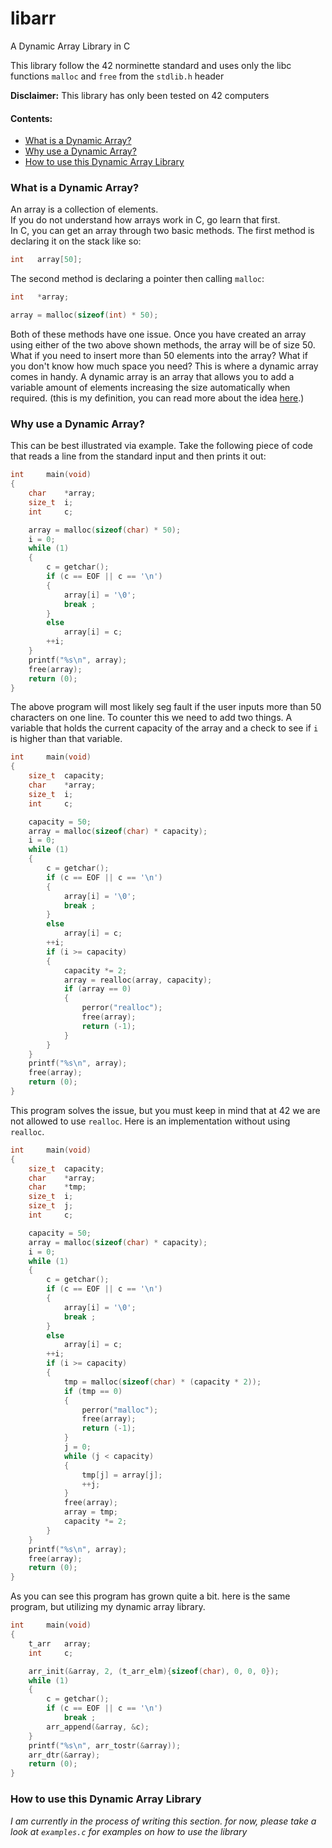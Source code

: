 # libarr
A Dynamic Array Library in C

This library follow the 42 norminette standard and uses only the libc functions `malloc` and `free` from the `stdlib.h` header

**Disclaimer:** This library has only been tested on 42 computers

#### Contents:
* [What is a Dynamic Array?](#what-is-a-dynamic-array)
* [Why use a Dynamic Array?](#why-use-a-dynamic-array)
* [How to use this Dynamic Array Library](#how-to-use-this-dynamic-array-library)

### What is a Dynamic Array?
An array is a collection of elements.  
If you do not understand how arrays work in C, go learn that first.  
In C, you can get an array through two basic methods. The first method is declaring it on the stack like so:
``` C
int   array[50];
```
The second method is declaring a pointer then calling `malloc`:
``` C
int   *array;

array = malloc(sizeof(int) * 50);
```
Both of these methods have one issue. Once you have created an array using either of the two above shown methods, the array will be of size 50. What if you need to insert more than 50 elements into the array? What if you don't know how much space you need? This is where a dynamic array comes in handy. A dynamic array is an array that allows you to add a variable amount of elements increasing the size automatically when required. (this is my definition, you can read more about the idea [here](https://en.wikipedia.org/wiki/Dynamic_array).)

### Why use a Dynamic Array?
This can be best illustrated via example. Take the following piece of code that reads a line from the standard input and then prints it out:
``` C
int		main(void)
{
	char	*array;
	size_t	i;
	int		c;

	array = malloc(sizeof(char) * 50);
	i = 0;
	while (1)
	{
		c = getchar();
		if (c == EOF || c == '\n')
		{
			array[i] = '\0';
			break ;
		}
		else
			array[i] = c;
		++i;
	}
	printf("%s\n", array);
	free(array);
	return (0);
}
```
The above program will most likely seg fault if the user inputs more than 50 characters on one line. To counter this we need to add two things. A variable that holds the current capacity of the array and a check to see if `i` is higher than that variable.
``` C
int		main(void)
{
	size_t	capacity;
	char	*array;
	size_t	i;
	int		c;

	capacity = 50;
	array = malloc(sizeof(char) * capacity);
	i = 0;
	while (1)
	{
		c = getchar();
		if (c == EOF || c == '\n')
		{
			array[i] = '\0';
			break ;
		}
		else
			array[i] = c;
		++i;
		if (i >= capacity)
		{
			capacity *= 2;
			array = realloc(array, capacity);
			if (array == 0)
			{
				perror("realloc");
				free(array);
				return (-1);
			}
		}
	}
	printf("%s\n", array);
	free(array);
	return (0);
}
```
This program solves the issue, but you must keep in mind that at 42 we are not allowed to use `realloc`. Here is an implementation without using `realloc`.
``` C
int		main(void)
{
	size_t	capacity;
	char	*array;
	char	*tmp;
	size_t	i;
	size_t	j;
	int		c;

	capacity = 50;
	array = malloc(sizeof(char) * capacity);
	i = 0;
	while (1)
	{
		c = getchar();
		if (c == EOF || c == '\n')
		{
			array[i] = '\0';
			break ;
		}
		else
			array[i] = c;
		++i;
		if (i >= capacity)
		{
			tmp = malloc(sizeof(char) * (capacity * 2));
			if (tmp == 0)
			{
				perror("malloc");
				free(array);
				return (-1);
			}
			j = 0;
			while (j < capacity)
			{
				tmp[j] = array[j];
				++j;
			}
			free(array);
			array = tmp;
			capacity *= 2;
		}
	}
	printf("%s\n", array);
	free(array);
	return (0);
}
```
As you can see this program has grown quite a bit. here is the same program, but utilizing my dynamic array library.
``` C
int		main(void)
{
	t_arr	array;
	int		c;

	arr_init(&array, 2, (t_arr_elm){sizeof(char), 0, 0, 0});
	while (1)
	{
		c = getchar();
		if (c == EOF || c == '\n')
			break ;
		arr_append(&array, &c);
	}
	printf("%s\n", arr_tostr(&array));
	arr_dtr(&array);
	return (0);
}
```
### How to use this Dynamic Array Library

_I am currently in the process of writing this section. for now, please take a look at ```examples.c``` for examples on how to use the library_
